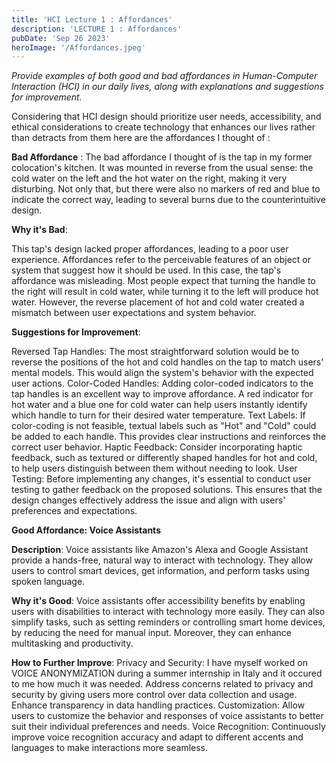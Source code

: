 ```yaml
---
title: 'HCI Lecture 1 : Affordances'
description: 'LECTURE 1 : Affordances'
pubDate: 'Sep 26 2023'
heroImage: '/Affordances.jpeg'
---
```


_Provide examples of both good and bad affordances in Human-Computer Interaction (HCI) in our daily lives, along with explanations and suggestions for improvement._

Considering that HCI design should prioritize user needs, accessibility, and ethical considerations to create technology that enhances our lives rather than detracts from them here are the affordances I thought of :

**Bad Affordance** :
The bad affordance I thought of is the tap in my former colocation's kitchen. It was mounted in reverse from the usual sense: the cold water on the left and the hot water on the right, making it very disturbing. Not only that, but there were also no markers of red and blue to indicate the correct way, leading to several burns due to the counterintuitive design.

**Why it's Bad**:

This tap's design lacked proper affordances, leading to a poor user experience. Affordances refer to the perceivable features of an object or system that suggest how it should be used. In this case, the tap's affordance was misleading. Most people expect that turning the handle to the right will result in cold water, while turning it to the left will produce hot water. However, the reverse placement of hot and cold water created a mismatch between user expectations and system behavior.

**Suggestions for Improvement**:

Reversed Tap Handles: The most straightforward solution would be to reverse the positions of the hot and cold handles on the tap to match users' mental models. This would align the system's behavior with the expected user actions.
Color-Coded Handles: Adding color-coded indicators to the tap handles is an excellent way to improve affordance. A red indicator for hot water and a blue one for cold water can help users instantly identify which handle to turn for their desired water temperature.
Text Labels: If color-coding is not feasible, textual labels such as "Hot" and "Cold" could be added to each handle. This provides clear instructions and reinforces the correct user behavior.
Haptic Feedback: Consider incorporating haptic feedback, such as textured or differently shaped handles for hot and cold, to help users distinguish between them without needing to look.
User Testing: Before implementing any changes, it's essential to conduct user testing to gather feedback on the proposed solutions. This ensures that the design changes effectively address the issue and align with users' preferences and expectations.

**Good Affordance: Voice Assistants**

**Description**: 
Voice assistants like Amazon's Alexa and Google Assistant provide a hands-free, natural way to interact with technology. They allow users to control smart devices, get information, and perform tasks using spoken language.

**Why it's Good**: Voice assistants offer accessibility benefits by enabling users with disabilities to interact with technology more easily. They can also simplify tasks, such as setting reminders or controlling smart home devices, by reducing the need for manual input. Moreover, they can enhance multitasking and productivity.

**How to Further Improve**:
Privacy and Security: I have myself worked on VOICE ANONYMIZATION during a summer internship in Italy and it occured to me how much it was needed. Address concerns related to privacy and security by giving users more control over data collection and usage. Enhance transparency in data handling practices.
Customization: Allow users to customize the behavior and responses of voice assistants to better suit their individual preferences and needs.
Voice Recognition: Continuously improve voice recognition accuracy and adapt to different accents and languages to make interactions more seamless.
